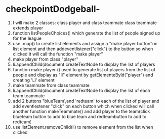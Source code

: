 # checkpointDodgeball-

1. I will make 2 classes:
class player and class teammate
class teammate extends player 
2. function listPeopleChoices() which generate the list of people signed up for the league
3. use .map() to create list elements and   assign a "make player button"on list element and then addeventlistener("click") to the button so when clicked it will call the function "make player"
4. make player from class "player"
5. li.appendChild(document.createTextNode to display the list of players
6. function make player () used to generate list of players from the list of people and display as "li" element by getElementeById("player") and creating 'Li' element
7. make teammate from class teammate
8. li.appendChild(document.createTextNode to display the list of each team teammate
9. add 2 buttons "blueTeam',and 'redteam' to each of the list of player and add eventlestener "click" on each button
which when clicked will call another function makeTeammate() and add player to the team(click blueteam button to add to blue team and redteambutton to add to redteam)
10. use listElement.removeChild(li) to remove element from the list when clicked

